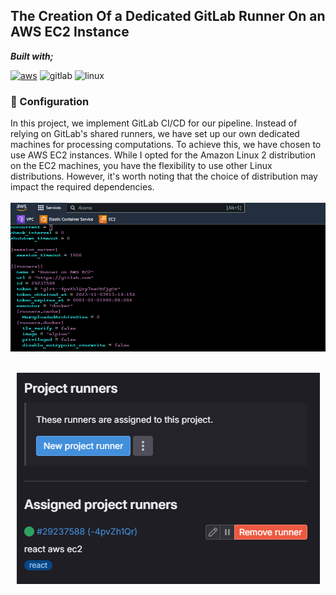 ## The Creation Of a Dedicated GitLab Runner On an AWS EC2 Instance

**_Built with;_**

[![aws][#aws]][@aws] ![gitlab][#gitlab] ![linux][#linux]

### :hammer: Configuration

In this project, we implement GitLab CI/CD for our pipeline. Instead of relying on GitLab's shared runners, we have set up our own dedicated machines for processing computations. To achieve this, we have chosen to use AWS EC2 instances. While I opted for the Amazon Linux 2 distribution on the EC2 machines, you have the flexibility to use other Linux distributions. However, it's worth noting that the choice of distribution may impact the required dependencies.
<br>
<br>
![Gitlab CI/CD Runner AWS][#gitlab-runner-aws]
<br>
<br>
<p align="center"><img src="https://github.com/regaipaydogdu/final-case-devops-bootcamp/blob/main/assets/images/gitlab-runners.PNG" alt="Gitlab Runner"></a></p>






[#gitlab-runners]: https://github.com/regaipaydogdu/final-case-devops-bootcamp/blob/main/assets/images/gitlab-runners.PNG
[#gitlab-runner-aws]: https://github.com/regaipaydogdu/final-case-devops-bootcamp/blob/main/assets/images/gitlab-runner-aws.png

[#linux]: https://img.shields.io/badge/-Linux-grey?logo=linux
[#gitlab]: https://img.shields.io/badge/GitLab%20CI/CD-330F63?style=flat&logo=gitlab&logoColor=white
[#aws]: https://img.shields.io/badge/AWS-FF9900?style=flat&logo=amazonaws&logoColor=white

[@react]: https://reactjs.org/
[@docker]: https://www.docker.com/
[@terraform]: https://www.terraform.io/
[@aws]: https://aws.amazon.com/
[@kubernetes]: https://kubernetes.io/
